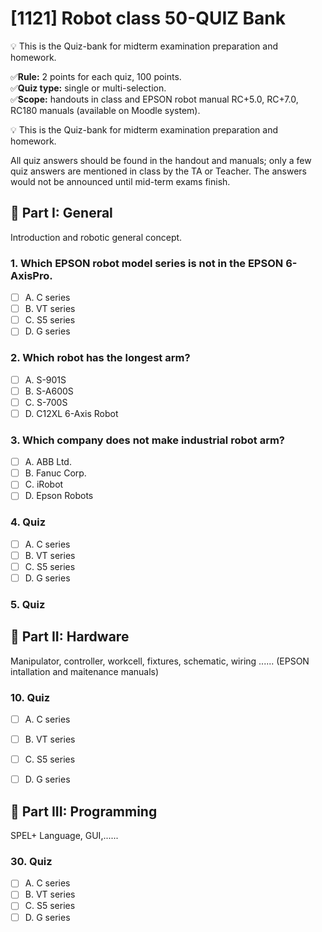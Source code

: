# [1121] Robot class 50-QUIZ Bank

:bulb: This is the Quiz-bank for midterm examination preparation and homework. 

:white_check_mark:**Rule:** 2 points for each quiz, 100 points.   
:white_check_mark:**Quiz type:** single or multi-selection.   
:white_check_mark:**Scope:** handouts in class and EPSON robot manual RC+5.0, RC+7.0, RC180 manuals (available on Moodle system). 

:bulb: This is the Quiz-bank for midterm examination preparation and homework. 

All quiz answers should be found in the handout and manuals; only a few quiz answers are mentioned in class by the TA or Teacher. The answers would not be announced until mid-term exams finish. 

## :pencil: Part I: General 
Introduction and robotic general concept. 

### 1. Which EPSON robot model series is not in the EPSON 6-AxisPro. 
- [ ] A. C series
- [ ] B. VT series 
- [ ] C. S5 series
- [ ] D. G series

### 2. Which robot has the longest arm? 
- [ ] A. S-901S
- [ ] B. S-A600S 
- [ ] C. S-700S
- [ ] D. C12XL 6-Axis Robot

### 3. Which company does not make industrial robot arm? 
- [ ] A. ABB Ltd.
- [ ] B. Fanuc Corp. 
- [ ] C. iRobot
- [ ] D. Epson Robots

### 4. Quiz
- [ ] A. C series
- [ ] B. VT series 
- [ ] C. S5 series
- [ ] D. G series

### 5. Quiz

## :pencil: Part II: Hardware   
Manipulator, controller, workcell, fixtures, schematic, wiring  ...... (EPSON intallation and maitenance manuals) 

### 10. Quiz
- [ ] A. C series
- [ ] B. VT series 
- [ ] C. S5 series
- [ ] D. G series


## :pencil: Part III: Programming   
SPEL+ Language, GUI,...... 

### 30. Quiz
- [ ] A. C series
- [ ] B. VT series 
- [ ] C. S5 series
- [ ] D. G series

